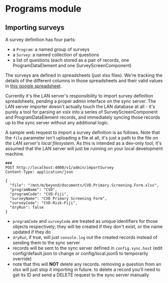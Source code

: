 # Programs module

## Importing surveys

A survey definition has four parts:
- a `Program`: a named group of surveys
- a `Survey`: a named collection of questions
- a list of questions (each stored as a pair of records, one ProgramDataElement 
and one SurveyScreenComponent)

The surveys are defined in spreadsheets (just xlsx files). We're tracking the
details of the different columns in those spreadsheets and their valid values
in [this google spreadsheet](https://docs.google.com/spreadsheets/d/1qwfw1AOED7WiElOCJwt_VHo_JaDhr6ZIiJMqjRCXajQ/edit#gid=1797422705).

Currently it's the LAN server's responsibility to import survey definition 
spreadsheets, pending a proper admin interface on the sync server. The LAN server
importer doesn't actually touch the LAN database at all - it's purely a tool for
parsing an xslx into a series of SurveyScreenComponent and ProgramDataElement records,
and immediately syncing those records up to the sync server without any additional
logic.

A sample web request to import a survey definition is as follows. Note that the
`file` parameter isn't uploading a file at all, it's just a path to the file 
_on the LAN server's local filesystem_. As this is intended as a dev-only tool,
it's assumed that the LAN server will just be running on your local development
machine.

```
###
POST http://localhost:4000/v1/admin/importSurvey
Content-Type: application/json

{
  "file": "/mnt/m/beyond/documents/CVD.Primary.Screening.Form.xlsx",
  "programName": "CVD",
  "programCode": "CVD-Fiji",
  "surveyName": "CVD Primary Screening Form",
  "surveyCode": "CVD-Risk-Fiji",
  "dryRun": false
}
```

- `programCode` and `surveyCode` are treated as unique identifiers for those
objects respectively; they will be created if they don't exist, or the name updated
if they do
- `dryRun`, if true, will just `console.log` out the created records instead of
sending them to the sync server
- records will be sent to the sync server defined in `config.sync.host` (edit
config/default.json to change or config/local.json5 to temporarily override)
- note that this will **NOT** delete any records. removing a question from an
xlsx will just stop it importing in future. to delete a record you'll need to 
get its ID and send a DELETE request to the sync server manually
